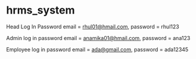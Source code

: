 # hrms_system
Head Log In Password
email = rhul01@hmail.com, password = rhul123

Admin log in password
email = anamika01@hmail.com, password = ana123

Employee log in password
email = ada@gmail.com, password = ada12345
